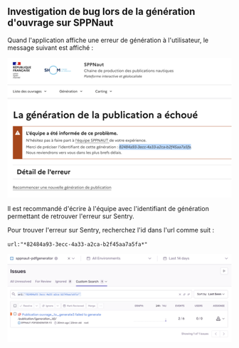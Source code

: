 ## Investigation de bug lors de la génération d'ouvrage sur SPPNaut

Quand l'application affiche une erreur de génération à l'utilisateur, le message suivant est affiché :

![Issue on SPPNaut](static/img/issue_on_sppnaut.png)

Il est recommandé d'écrire à l'équipe avec l'identifiant de génération permettant de retrouver l'erreur sur Sentry.

Pour trouver l'erreur sur Sentry, recherchez l'id dans l'url comme suit :

`url:"*82484a93-3ecc-4a33-a2ca-b2f45aa7a5fa*"`

![Search issue on Sentry](static/img/issue_on_sentry.png)
